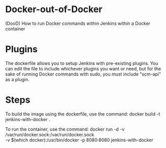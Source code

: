 # Docker-out-of-Docker
(DooD) How to run Docker commands within Jenkins within a Docker container 

# Plugins
The dockerfile allows you to setup Jenkins with pre-existing plugins. You can edit the file to include whichever plugins you want or need, but for the sake of running Docker commands with sudo, you must include "scm-api" as a plugin.


# Steps
To build the image using the dockerfile, use the command:
docker build -t jenkins-with-docker .

To run the container, use the command:
docker run -d -v /var/run/docker.sock:/var/run/docker.sock \
                -v $(which docker):/usr/bin/docker -p 8080:8080 jenkins-with-docker


